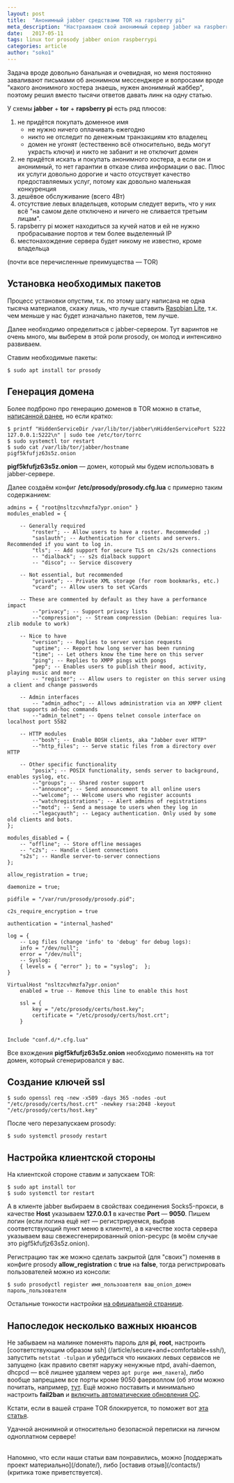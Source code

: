 ```yaml
---
layout: post
title:  "Анонимный jabber средствами TOR на rapsberry pi"
meta_description: "Настраиваем свой анонимный сервер jabber на raspberry pi без покупки домена и без анонимного хостера"
date:   2017-05-11
tags: linux tor prosody jabber onion raspberrypi
categories: article
author: "soko1"
---
```


Задача вроде довольно банальная и очевидная, но меня постоянно заваливают письмами об анонимном мессенджере и вопросами вроде "какого анонимного хостера знаешь, нужен анонимный жаббер", поэтому решил вместо тысячи ответов давать линк на одну статью.

У схемы **jabber** + **tor** + **rapsberry pi** есть ряд плюсов:

1. не придётся покупать доменное имя
   * не нужно ничего оплачивать ежегодно
   * никто не отследит по денежным транзакциям кто владелец
   * домен не угонят (естественно всё относительно, ведь могут украсть ключи) и никто не забанит и не отключит домен
2. не придётся искать и покупать анонимного хостера, а если он и анонимный, то нет гарантии в отказе слива информации о вас. Плюс их услуги довольно дорогие и часто отсуствует качество предоставляемых услуг, потому как довольно маленькая конкуренция
3. дешёвое обслуживание (всего 4Вт)
4. отсутствие левых владельцев, которым следует верить, что у них всё "на самом деле отключено и ничего не сливается третьим лицам".
5. rapsberry pi может находиться за кучей натов и ей не нужно пробрасывание портов и тем более выделенный IP
6. местонахождение сервера будет никому не известно, кроме владельца

(почти все перечисленные преимущества — TOR)


## Установка необходимых пакетов

Процесс установки опустим, т.к. по этому шагу написана не одна тысяча материалов, скажу лишь, что лучше ставить [Raspbian Lite](https://downloads.raspberrypi.org/raspbian_lite_latest), т.к. чем меньше у нас будет изначально пакетов, тем лучше.

Далее необходимо определиться с jabber-сервером. Тут варинтов не очень много, мы выберем в этой роли prosody, он молод и интенсивно развиваем.

Ставим необходимые пакеты:

```
$ sudo apt install tor prosody
```

## Генерация домена

Более подброно про генерацию доменов в TOR можно в статье, [написанной ранее](/article/generate+custom+onion+address/), но если кратко:

```
$ printf "HiddenServiceDir /var/lib/tor/jabber\nHiddenServicePort 5222 127.0.0.1:5222\n" | sudo tee /etc/tor/torrc
$ sudo systemctl tor restart
$ sudo cat /var/lib/tor/jabber/hostname
pigf5kfufjz63s5z.onion
```

**pigf5kfufjz63s5z.onion** — домен, который мы будем использовать в jabber-сервере.

Далее создаём конфиг **/etc/prosody/prosody.cfg.lua** с примерно таким содержанием:

```
admins = { "root@nsltzcvhmzfa7ypr.onion" }
modules_enabled = {

	-- Generally required
		"roster"; -- Allow users to have a roster. Recommended ;)
		"saslauth"; -- Authentication for clients and servers. Recommended if you want to log in.
		"tls"; -- Add support for secure TLS on c2s/s2s connections
		-- "dialback"; -- s2s dialback support
		-- "disco"; -- Service discovery

	-- Not essential, but recommended
		"private"; -- Private XML storage (for room bookmarks, etc.)
		"vcard"; -- Allow users to set vCards
	
	-- These are commented by default as they have a performance impact
		--"privacy"; -- Support privacy lists
		--"compression"; -- Stream compression (Debian: requires lua-zlib module to work)

	-- Nice to have
		"version"; -- Replies to server version requests
		"uptime"; -- Report how long server has been running
		"time"; -- Let others know the time here on this server
		"ping"; -- Replies to XMPP pings with pongs
		"pep"; -- Enables users to publish their mood, activity, playing music and more
		-- "register"; -- Allow users to register on this server using a client and change passwords

	-- Admin interfaces
		-- "admin_adhoc"; -- Allows administration via an XMPP client that supports ad-hoc commands
		--"admin_telnet"; -- Opens telnet console interface on localhost port 5582
	
	-- HTTP modules
		--"bosh"; -- Enable BOSH clients, aka "Jabber over HTTP"
		--"http_files"; -- Serve static files from a directory over HTTP

	-- Other specific functionality
		"posix"; -- POSIX functionality, sends server to background, enables syslog, etc.
		--"groups"; -- Shared roster support
		--"announce"; -- Send announcement to all online users
		--"welcome"; -- Welcome users who register accounts
		--"watchregistrations"; -- Alert admins of registrations
		--"motd"; -- Send a message to users when they log in
		--"legacyauth"; -- Legacy authentication. Only used by some old clients and bots.
};

modules_disabled = {
	-- "offline"; -- Store offline messages
	-- "c2s"; -- Handle client connections
	"s2s"; -- Handle server-to-server connections
};

allow_registration = true;

daemonize = true;

pidfile = "/var/run/prosody/prosody.pid";

c2s_require_encryption = true 

authentication = "internal_hashed"

log = {
	-- Log files (change 'info' to 'debug' for debug logs):
	info = "/dev/null";
	error = "/dev/null";
	-- Syslog:
	{ levels = { "error" }; to = "syslog";  };
}

VirtualHost "nsltzcvhmzfa7ypr.onion"
	enabled = true -- Remove this line to enable this host

	ssl = {
		key = "/etc/prosody/certs/host.key";
		certificate = "/etc/prosody/certs/host.crt";
	}


Include "conf.d/*.cfg.lua"
```

Все вхождения **pigf5kfufjz63s5z.onion** необходимо поменять на тот домен, который сгенерировался у вас.

## Создание ключей ssl

```
$ sudo openssl req -new -x509 -days 365 -nodes -out "/etc/prosody/certs/host.crt" -newkey rsa:2048 -keyout "/etc/prosody/certs/host.key"
```

После чего перезапускаем prosody:

```
$ sudo systemctl prosody restart
```

## Настройка клиентской стороны

На клиентской стороне ставим и запускаем TOR:

```
$ sudo apt install tor
$ sudo systemctl tor restart
```

А в клиенте jabber выбираем в свойствах соединения Socks5-прокси, в качестве **Host** указываем **127.0.0.1** в качестве **Port** — **9050**. Пишем логин (если логина ещё нет — регистрируемся, выбрав соответствующий пункт меню в клиенте), а в качестве хоста сервера указываем ваш свежесгенерированный onion-ресурс (в моём случае это pigf5kfufjz63s5z.onion).

Регистрацию так же можно сделать закрытой (для "своих") поменяв в конфиге prosody **allow_registration** с **true** на **false**, тогда регистрировать пользователей можно из консоли:

```
$ sudo prosodyctl register имя_пользоавтеля ваш_onion_домен пароль_пользователя
```

Остальные тонкости настройки [на официальной странице](https://prosody.im/doc/configure).

## Напоследок несколько важных нюансов

Не забываем на малинке поменять пароль для **pi**, **root**, настроить [соответствующим образом ssh] (/article/secure+and+comfortable+ssh/), запустить `netstat -tulpan` и убедиться что никаких левых сервисов не запущено (как правило светят наружу ненужные ntpd, avahi-daemon, dhcpcd — всё лишнее удаляем через `apt purge имя_пакета`), либо вообще запрещаем все порты кроме 9050 фаерволлом (об этом можно почитать, например, [тут](/article/ufw+firewall/). Ещё можно поставить и минимально настроить **fail2ban** и [включить автоматические обновления ОС](/article/enabling+automatic+updates+in+debian/).

Кстати, если в вашей стране TOR блокируется, то поможет вот [эта статья](/article/tor+blocking+bypass/).

Удачной анонимной и относительно безопасной переписки на личном одноплатном сервере!

<br>
Напомню, что если наши статьи вам понравились, можно [поддержать проект материально](/donate/), либо [оставив отзыв](/contacts/) (критика тоже приветствуется).

